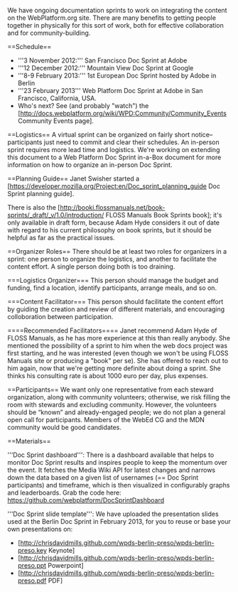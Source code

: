 We have ongoing documentation sprints to work on integrating the content on the WebPlatform.org site. There are many benefits to getting people together in physically for this sort of work, both for effective collaboration and for community-building.

==Schedule==
* '''3 November 2012:''' San Francisco Doc Sprint at Adobe
* '''12 December 2012:''' Mountain View Doc Sprint at Google
* '''8-9 February 2013:''' 1st European Doc Sprint hosted by Adobe in Berlin
* '''23 February 2013''' Web Platform Doc Sprint at Adobe in San Francisco, California, USA. 
* Who's next? See (and probably "watch") the [http://docs.webplatform.org/wiki/WPD:Community/Community_Events Community Events page].

==Logistics==
A virtual sprint can be organized on fairly short notice–participants just need to commit and clear their schedules. An in-person sprint requires more lead time and logistics. We're working on extending this document to a Web Platform Doc Sprint in-a-Box document for more information on how to organize an in-person Doc Sprint.

==Planning Guide==
Janet Swisher started a [https://developer.mozilla.org/Project:en/Doc_sprint_planning_guide Doc Sprint planning guide].

There is also the [http://booki.flossmanuals.net/book-sprints/_draft/_v/1.0/introduction/ FLOSS Manuals Book Sprints book]; it's only available in draft form, because Adam Hyde considers it out of date with regard to his current philosophy on book sprints, but it should be helpful as far as the practical issues.

==Organizer Roles==
There should be at least two roles for organizers in a sprint: one person to organize the logistics, and another to facilitate the content effort. A single person doing both is too draining.

===Logistics Organizer===
This person should manage the budget and funding, find a location, identify participants, arrange meals, and so on.

===Content Facilitator===
This person should facilitate the content effort by guiding the creation and review of different materials, and encouraging colloboration between participation.

====Recommended Facilitators====
Janet recommend Adam Hyde of FLOSS Manuals, as he has more experience at this than really anybody. She mentioned the possibility of a sprint to him when the web docs project was first starting, and he was interested (even though we won't be using FLOSS Manuals site or producing a "book" per se). She has offered to reach out to him again, now that we're getting more definite about doing a sprint. She thinks his consulting rate is about 1000 euro per day, plus expenses.

==Participants==
We want only one representative from each steward organization, along with community volunteers; otherwise, we risk filling the room with stewards and excluding community. However, the volunteers should be “known” and already-engaged people; we do not plan a general open call for participants. Members of the WebEd CG and the MDN community would be good candidates.

==Materials==

'''Doc Sprint dashboard''': There is a dashboard available that helps to monitor Doc Sprint results and inspires people to keep the momentum over the event. It fetches the Media Wiki API for latest changes and narrows down the data based on a given list of usernames (== Doc Sprint participants) and timeframe, which is then visualized in configurably graphs and leaderboards. Grab the code here: https://github.com/webplatform/DocSprintDashboard

'''Doc Sprint slide template''': We have uploaded the presentation slides used at the Berlin Doc Sprint in February 2013, for you to reuse or base your own presentations on:

* [http://chrisdavidmills.github.com/wpds-berlin-preso/wpds-berlin-preso.key Keynote]
* [http://chrisdavidmills.github.com/wpds-berlin-preso/wpds-berlin-preso.ppt Powerpoint]
* [http://chrisdavidmills.github.com/wpds-berlin-preso/wpds-berlin-preso.pdf PDF]